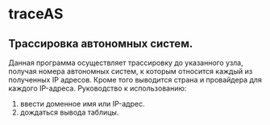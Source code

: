 # traceAS
## Трассировка автономных систем.
Данная программа осуществляет трассировку до указанного узла, 
получая номера автономных систем, 
к которым относится каждый из полученных IP адресов.
Кроме того выводится страна и провайдера для каждого IP-адреса.
Руководство к использованию: 
1) ввести доменное имя или IP-адрес.
2) дождаться вывода таблицы.
